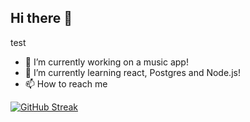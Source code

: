 ## Hi there 👋
test
- 🔭 I’m currently working on a music app!
- 🌱 I’m currently learning react, Postgres and Node.js!
- 📫 How to reach me

<a href="https://git.io/streak-stats"><img src="https://streak-stats.demolab.com?user=stowe1&theme=dark" alt="GitHub Streak" /></a>
